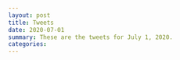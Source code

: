 ```yaml
---
layout: post
title: Tweets
date: 2020-07-01
summary: These are the tweets for July 1, 2020.
categories:
---
```


